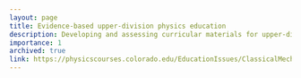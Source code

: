 ```yaml
---
layout: page
title: Evidence-based upper-division physics education
description: Developing and assessing curricular materials for upper-division physics courses that emphasized active learning and tutorial-style problem solving.
importance: 1
archived: true
link: https://physicscourses.colorado.edu/EducationIssues/ClassicalMechanics/
---
```



